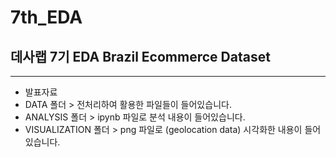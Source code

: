 # 7th_EDA
## 데사랩 7기 EDA Brazil Ecommerce Dataset
___

- 발표자료
- DATA 폴더 > 전처리하여 활용한 파일들이 들어있습니다.
- ANALYSIS 폴더 > ipynb 파일로 분석 내용이 들어있습니다.
- VISUALIZATION 폴더 > png 파일로 (geolocation data) 시각화한 내용이 들어있습니다.
